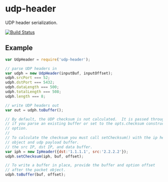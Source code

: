 # udp-header

UDP header serialization.

[![Build Status](https://travis-ci.org/wanderview/node-udp-header.png)](https://travis-ci.org/wanderview/node-udp-header)

## Example

```javascript
var UdpHeader = require('udp-header');

// parse UDP headers in
var udph = new UdpHeader(inputBuf, inputOffset);
udph.srcPort === 52;
udph.dstPort === 5432;
udph.dataLength === 500;
udph.totalLength === 508;
udph.length === 8;

// write UDP headers out
var out = udph.toBuffer();

// By default, the UDP checksum is not calculated.  It is passed through from
// if you parse an existing buffer or set to the opts.checksum constructor
// option.
//
// To calculate the checksum you must call setChecksum() with the ip header
// object and udp payload buffer.
// the src IP, dst IP, and data buffer.
var iph = new IpHeader({dst:'1.1.1.1', src:'2.2.2.2'});
udph.setChecksum(iph, buf, offset);

// To write a buffer in place, provide the buffer and option offset
// after the packet object.
udph.toBuffer(buf, offset);
```
